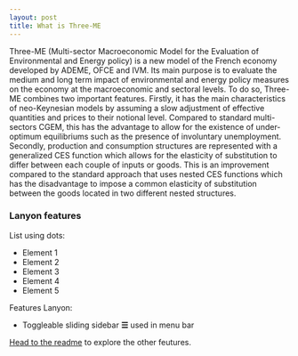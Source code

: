 ```yaml
---
layout: post
title: What is Three-ME
---
```


Three-ME (Multi-sector Macroeconomic Model for the Evaluation of Environmental 
and Energy policy) is a new model of the French economy developed by ADEME, OFCE and 
IVM.  Its main purpose is to evaluate the medium and long term impact of environmental and energy policy measures on the economy at the macroeconomic and sectoral levels. To do so, Three-ME combines two important features. Firstly, it has the main characteristics of neo-Keynesian models by assuming a slow adjustment of effective quantities and prices to their notional level. Compared to standard multi-sectors CGEM, this has the advantage to allow for the existence of under-optimum equilibriums such as the presence of involuntary unemployment. Secondly, production and consumption structures are represented with a generalized CES function which allows for the elasticity of substitution to differ between each couple of inputs or goods.  This is an improvement compared to the standard approach that uses nested CES functions which has the disadvantage to impose a common elasticity of substitution between the goods located in two different nested structures.
 

### Lanyon features

List using dots:

* Element 1
* Element 2
* Element 3
* Element 4
* Element 5

Features Lanyon:

* Toggleable sliding sidebar  **☰** used in menu bar

[Head to the readme](https://github.com/poole/lanyon#readme) to explore the other feutures. 